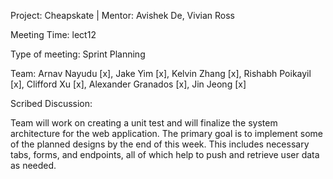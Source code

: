 Project: Cheapskate | Mentor: Avishek De, Vivian Ross

Meeting Time: lect12

Type of meeting: Sprint Planning

Team: Arnav Nayudu [x], Jake Yim [x], Kelvin Zhang [x], Rishabh Poikayil [x], Clifford Xu [x], Alexander Granados [x], Jin Jeong [x]

Scribed Discussion:

Team will work on creating a unit test and will finalize the system architecture for the web application. The primary goal is to implement some of the planned designs by the end of this week. This includes necessary tabs, forms, and endpoints, all of which help to push and retrieve user data as needed.
